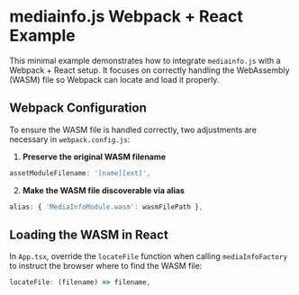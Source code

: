 # mediainfo.js Webpack + React Example

This minimal example demonstrates how to integrate `mediainfo.js` with a Webpack + React setup. It focuses on correctly handling the WebAssembly (WASM) file so Webpack can locate and load it properly.

## Webpack Configuration

To ensure the WASM file is handled correctly, two adjustments are necessary in `webpack.config.js`:

1. **Preserve the original WASM filename**

```js
assetModuleFilename: '[name][ext]',
```

2. **Make the WASM file discoverable via alias**

```js
alias: { 'MediaInfoModule.wasm': wasmFilePath },
```

## Loading the WASM in React

In `App.tsx`, override the `locateFile` function when calling `mediaInfoFactory` to instruct the browser where to find the WASM file:

```js
locateFile: (filename) => filename,
```
